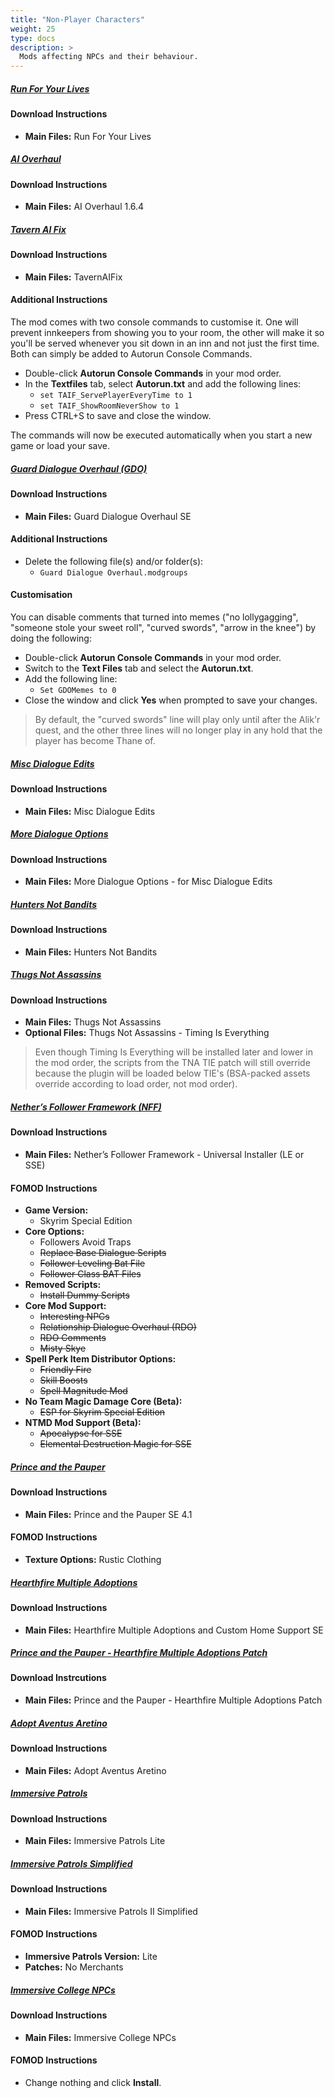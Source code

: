 ```yaml
---
title: "Non-Player Characters"
weight: 25
type: docs
description: >
  Mods affecting NPCs and their behaviour.
---
```


##### [Run For Your Lives](https://www.nexusmods.com/skyrimspecialedition/mods/2272?tab=files)

#### Download Instructions

- **Main Files:** Run For Your Lives

##### [AI Overhaul](https://www.nexusmods.com/skyrimspecialedition/mods/21654?tab=files)

#### Download Instructions

- **Main Files:** AI Overhaul 1.6.4

##### [Tavern AI Fix](https://www.nexusmods.com/skyrimspecialedition/mods/23107?tab=files)

#### Download Instructions

- **Main Files:** TavernAIFix

#### Additional Instructions

The mod comes with two console commands to customise it. One will prevent innkeepers from showing you to your room, the other will make it so you'll be served whenever you sit down in an inn and not just the first time. Both can simply be added to Autorun Console Commands.

* Double-click **Autorun Console Commands** in your mod order.
* In the **Textfiles** tab, select **Autorun.txt** and add the following lines:
  * `set TAIF_ServePlayerEveryTime to 1`
  * `set TAIF_ShowRoomNeverShow to 1`
* Press CTRL+S to save and close the window.

The commands will now be executed automatically when you start a new game or load your save.

##### [Guard Dialogue Overhaul (GDO)](https://www.nexusmods.com/skyrimspecialedition/mods/22075?tab=files)

#### Download Instructions

* **Main Files:** Guard Dialogue Overhaul SE

#### Additional Instructions

* Delete the following file(s) and/or folder(s):
  * `Guard Dialogue Overhaul.modgroups`

#### Customisation

You can disable comments that turned into memes ("no lollygagging", "someone stole your sweet roll", "curved swords", "arrow in the knee") by doing the following:

- Double-click **Autorun Console Commands** in your mod order.
- Switch to the **Text Files** tab and select the **Autorun.txt**.
- Add the following line:
  - `Set GDOMemes to 0`
- Close the window and click **Yes** when prompted to save your changes.

> By default, the "curved swords" line will play only until after the Alik'r quest, and the other three lines will no longer play in any hold that the player has become Thane of.

##### [Misc Dialogue Edits](https://www.nexusmods.com/skyrimspecialedition/mods/28904?tab=files)

#### Download Instructions

* **Main Files:** Misc Dialogue Edits

##### [More Dialogue Options](https://www.nexusmods.com/skyrimspecialedition/mods/28905?tab=files)

#### Download Instructions

* **Main Files:** More Dialogue Options - for Misc Dialogue Edits

##### [Hunters Not Bandits](https://www.nexusmods.com/skyrimspecialedition/mods/1547?tab=files)

#### Download Instructions

* **Main Files:** Hunters Not Bandits

##### [Thugs Not Assassins](https://www.nexusmods.com/skyrimspecialedition/mods/34028?tab=files)

#### Download Instructions

* **Main Files:** Thugs Not Assassins
* **Optional Files:** Thugs Not Assassins - Timing Is Everything

> Even though Timing Is Everything will be installed later and lower in the mod order, the scripts from the TNA TIE patch will still override because the plugin will be loaded below TIE's (BSA-packed assets override according to load order, not mod order).

##### [Nether’s Follower Framework (NFF)](https://www.nexusmods.com/skyrimspecialedition/mods/18076?tab=files)

#### Download Instructions

* **Main Files:** Nether’s Follower Framework - Universal Installer (LE or SSE)

#### FOMOD Instructions

* **Game Version:**
  * Skyrim Special Edition
* **Core Options:**
  * Followers Avoid Traps
  * ~~Replace Base Dialogue Scripts~~
  * ~~Follower Leveling Bat File~~
  * ~~Follower Class BAT Files~~
* **Removed Scripts:**
  * ~~Install Dummy Scripts~~
* **Core Mod Support:**
  * ~~Interesting NPCs~~
  * ~~Relationship Dialogue Overhaul (RDO)~~
  * ~~RDO Comments~~
  * ~~Misty Skye~~
* **Spell Perk Item Distributor Options:**
  * ~~Friendly Fire~~
  * ~~Skill Boosts~~
  * ~~Spell Magnitude Mod~~
* **No Team Magic Damage Core (Beta):**
  * ~~ESP for Skyrim Special Edition~~
* **NTMD Mod Support (Beta):**
  * ~~Apocalypse for SSE~~
  * ~~Elemental Destruction Magic for SSE~~

##### [Prince and the Pauper](https://www.nexusmods.com/skyrimspecialedition/mods/8354?tab=files)

#### Download Instructions

* **Main Files:** Prince and the Pauper SE 4.1

#### FOMOD Instructions

* **Texture Options:** Rustic Clothing

##### [Hearthfire Multiple Adoptions](https://www.nexusmods.com/skyrimspecialedition/mods/3862?tab=files)

#### Download Instructions

- **Main Files:** Hearthfire Multiple Adoptions and Custom Home Support SE

##### [Prince and the Pauper - Hearthfire Multiple Adoptions Patch](https://www.nexusmods.com/skyrimspecialedition/mods/35753?tab=files)

#### Download Instrcutions

- **Main Files:** Prince and the Pauper - Hearthfire Multiple Adoptions Patch

##### [Adopt Aventus Aretino](https://www.nexusmods.com/skyrimspecialedition/mods/3257?tab=files)

#### Download Instructions

* **Main Files:** Adopt Aventus Aretino

##### [Immersive Patrols](https://www.nexusmods.com/skyrimspecialedition/mods/718?tab=files)

#### Download Instructions

* **Main Files:** Immersive Patrols Lite

##### [Immersive Patrols Simplified](https://www.nexusmods.com/skyrimspecialedition/mods/32765?tab=files)

#### Download Instructions

* **Main Files:** Immersive Patrols II Simplified

#### FOMOD Instructions

- **Immersive Patrols Version:** Lite
- **Patches:** No Merchants

##### [Immersive College NPCs](https://www.nexusmods.com/skyrimspecialedition/mods/9252?tab=files)

#### Download Instructions

* **Main Files:** Immersive College NPCs

#### FOMOD Instructions

* Change nothing and click **Install**.